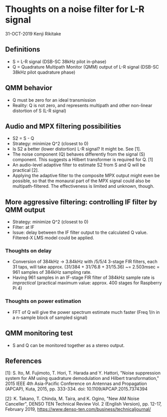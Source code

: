# Thoughts on a noise filter for L-R signal

31-OCT-2019 Kenji Rikitake

## Definitions

* S = L-R signal (DSB-SC 38kHz pilot in-phase)
* Q = Quadrature Multipath Monitor (QMM) output of L-R signal (DSB-SC 38kHz pilot quadrature phase)

## QMM behavior

* Q must be zero for an ideal transmission
* Reality: Q is not zero, and represents multipath and other non-linear distortion of S (L-R signal)

## Audio and MPX filtering possibilities

* S2 = S - Q
* Strategy: minimize Q^2 (closest to 0)
* Is S2 a better (lower distortion) L-R signal? It might be. See [1].
* The noise component (Q) behaves differently from the signal (S) component. This suggests a Hilbert transformer is required for Q. [1]
* An audio-level adaptive filter to estimate S2 from S and Q will be practical [2].
* Applying the adaptive filter to the composite MPX output might even be possible, so that the monaural part of the MPX signal could also be multipath-filtered. The effectiveness is limited and unknown, though.

## More aggressive filtering: controlling IF filter by QMM output

* Strategy: minimize Q^2 (closest to 0)
* Filter: at IF
* Issue: delay between the IF filter output to the calculated Q value. Filtered-X LMS model could be applied.

### Thoughts on delay

* Conversion of 384kHz -> 3.84kHz with /5/5/4 3-stage FIR filters, each 31 taps, will take approx. (31/384 + 31/76.8 + 31/15.36) ~= 2.503msec = 961 samples of 384kHz sampling rate.
* Having 961 samples in an IF-stage FIR filter of 384kHz sample rate is *impractical* (practical maximum value: approx. 400 stages for Raspberry Pi 4)

### Thoughts on power estimation

* FFT of Q will give the power spectrum estimate much faster (Freq 1/n in a n-sample block of sampled signal)

## QMM monitoring test

* S and Q can be monitored together as a stereo output.

## References

[1]: S. Ito, M. Fujimoto, T. Hori, T. Harada and Y. Hattori, "Noise suppression system for AM using quadrature demodulation and Hilbert transformation," 2015 IEEE 4th Asia-Pacific Conference on Antennas and Propagation (APCAP), Kuta, 2015, pp. 333-334.  doi: 10.1109/APCAP.2015.7374394

[2]: K. Takano, T. Chinda, M. Taira, and K. Ogino, "New AM Noise Canceller", DENSO TEN Technical Review Vol. 2 (English Version), pp. 12-17, February 2019, https://www.denso-ten.com/business/technicaljournal/ 
